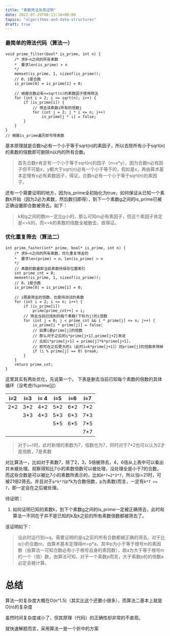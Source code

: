 ```yaml
---
title: "素数筛法及其证明"
date: 2022-07-29T08:13:34+08:00
topics: "algorithms-and-data-structures"
draft: true
---
```


### 最简单的筛法代码（算法一）

```
void prime_filter(bool* is_prime, int n) {
    /* 求0~n之间的所有素数
    *  要求len(is_prime) > n
    */
    memset(is_prime, 1, sizeof(is_prime));
    // 0，1是合数
    is_prime[0] = is_prime[1] = 0;

    // 根据合数必有<=sqrt(n)的素数因子使用筛法
    for (int i = 2; i <= sqrt(n); i++) {
        if (is_prime[i]) {
            // 筛去该素数i所有的倍数j
            for (int j = 2; j * i <= n; j++)
                is_prime[j * i] = false;
        }
    }
}
// 根据is_prime遍历即可得素数
```

基本原理就是合数n必有一个小于等于sqrt(n)的素因子，所以去除所有小于sqrt(n)的素数的倍数即可删除n以内的所有合数。

> 首先合数n肯定有一个小于等于sqrt(n)的因子（n=x*y），因为合数n必有因子但不可能x，y都大于sqrt(n)必有一个小于等于的，假如是x，再由算术基本定理有x必有素数因子，得证，合数n必有一个小于等于sqrt(n)的素因子。

还有一个需要证明的地方，因为is_prime全初始化为true，如何保证从已知一个素数k开始（因为2必为素数，然后数归即得），到下一个素数g之间的is_prime已被正确设置即合数被筛去。如下：

> k和g之间的数m一定比g小的，那么可知m必有素因子，但这个素因子肯定是<=k的，而<=k的素数的倍数全被删去，故得证。

### 优化重复筛去（算法二）

```
int prime_faster(int* prime, bool* is_prime, int n) {
    /* 求0~n之间的所有素数，优化重复筛去的
    *  要求len(prime) > n，len(is_prime) > n
    */
    // 素数的数量即当前素数待保存位置索引
    int prime_cnt = 0;
    memset(is_prime, 1, sizeof(is_prime));
    // 0，1是合数
    is_prime[0] = is_prime[1] = 0;

    // i既是筛去的倍数，也是待测试的素数
    for (int i = 2; i <= n; i++) {
        if (is_prime[i])
            prime[prime_cnt++] = i;
        // 筛去当前已找到的每个素数(下标为j)的i倍数
        for (int j = 0; j < prime_cnt && i * prime[j] <= n; j++) {
            is_prime[i * prime[j]] = false;
            // 如果i是prime[j]的倍数
            // 那么对于之后的i*prime[j+1],prime[j+2]来说
            // 比如i*prime[j+1] = prime[j]*k*prime[j+1]，
            // 即可在之后更大的i（此时i=k*prime[j+1]）对prime[j]的倍数来筛掉
            if (i % prime[j] == 0) break;
        }
    }
    return prime_cnt;
}
```

这里其实有两处优化，先说第一个。
下表是删去当前已知每个素数的倍数的具体循环（没考虑i%prime[j]）

| i=2 | i=3 | i= 4 | i=5 | i=6 | i=7 |
| --- | --- | ---- | --- | --- | --- |
| 2*2 | 3*2 | 4*2  | 5*2 | 6*2 | 7*2 |
|     | 3*3 | 4*3  | 5*3 | 6*3 | 7*3 |
|     |     |      | 5*5 | 6*5 | 7*5 |
|     |     |      |     |     | 7*7 |

> 对于`i=7`时，此时新增的素数为7，倍数也为7，同时对于7\*2也可以认为2才是倍数，7是素数

对比算法一，比如对于素数7，除了2，3，5倍被筛去，4，6倍从上表中可以看出并未被处理。观察得知比7小的素数倍数可以被处理，没处理全是小于7的合数，而这些合数是可以被比7小的素数所表示的，比如`6*7=2*3*7`，所以当i=21时，可被21倍2筛去。并且对于`p*k*7`(p*k为合数倍数，p为素数)而言，一定有`k*7 >= 7`，即一定会在之后被处理。

待证明：

1. 如何证明已知的素数k，到下个素数g之间的is_prime一定被正确筛去，此时和算法一不同在于并不是已知的k及k之前的所有素数倍数都被筛去了。

该证明如下：

> 设此时运行到i=q，需要证明的是q之前的所有合数都被正确的筛去。对于比q小的合数m，由算术基本定理得m=p\*a，其中p为小于等于根号m的素因数（由算法一可知合数必有小于根号自身的素因数），故a为大于等于根号m的一个（倍）数，由算法可知，对于一个素数p而言，大于素数p的的倍数a必定会被计算。

# 总结
算法一的复杂度大概在O(n^1.5)（其实比这个还要小很多），而算法二基本上就是O(n)的复杂度

虽然时间复杂度减小了，但其原理（代码）的正确性却非常的不直观。

就快速解题而言，采用算法一是一个折中的方案
